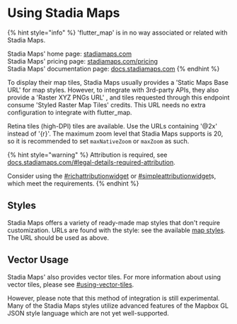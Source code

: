 # Using Stadia Maps

{% hint style="info" %}
'flutter\_map' is in no way associated or related with Stadia Maps.

Stadia Maps' home page: [stadiamaps.com](https://stadiamaps.com/)\
Stadia Maps' pricing page: [stadiamaps.com/pricing](https://stadiamaps.com/pricing/)\
Stadia Maps' documentation page: [docs.stadiamaps.com](https://docs.stadiamaps.com/)
{% endhint %}

To display their map tiles, Stadia Maps usually provides a 'Static Maps Base URL' for map styles. However, to integrate with 3rd-party APIs, they also provide a 'Raster XYZ PNGs URL' , and tiles requested through this endpoint consume 'Styled Raster Map Tiles' credits. This URL needs no extra configuration to integrate with flutter\_map.

Retina tiles (high-DPI) tiles are available. Use the URLs containing '@2x' instead of '{r}'. The maximum zoom level that Stadia Maps supports is 20, so it is recommended to set `maxNativeZoom` or `maxZoom` as such.

{% hint style="warning" %}
Attribution is required, see [docs.stadiamaps.com/#legal-details-required-attribution](https://docs.stadiamaps.com/#legal-details-required-attribution).

Consider using the [#richattributionwidget](../layers/attribution-layer.md#richattributionwidget "mention") or [#simpleattributionwidget](../layers/attribution-layer.md#simpleattributionwidget "mention")s, which meet the requirements.
{% endhint %}

## Styles

Stadia Maps offers a variety of ready-made map styles that don't require customization. URLs are found with the style: see the available [map styles](https://docs.stadiamaps.com/themes). The URL should be used as above.

## Vector Usage

Stadia Maps' also provides vector tiles. For more information about using vector tiles, please see [#using-vector-tiles](../why-and-how/how-does-it-work/raster-vs-vector-tiles.md#using-vector-tiles "mention").&#x20;

However, please note that this method of integration is still experimental. Many of the Stadia Maps styles utilize advanced features of the Mapbox GL JSON style language which are not yet well-supported.
